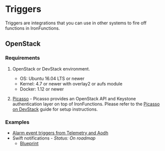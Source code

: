 # Triggers

Triggers are integrations that you can use in other systems to fire off functions in IronFunctions.

## OpenStack

### Requirements

1. OpenStack or DevStack environment.

    * OS: Ubuntu 16.04 LTS or newer
    * Kernel: 4.7 or newer with overlay2 or aufs module
    * Docker: 1.12 or newer

2. [Picasso](https://github.com/openstack/picasso) - Picasso provides an OpenStack API and Keystone authentication layer on top of IronFunctions.
Please refer to the [Picasso on DevStack](https://github.com/openstack/picasso/blob/master/devstack/README.md) guide for setup instructions.

### Examples

* [Alarm event triggers from Telemetry and Aodh](https://github.com/openstack/picasso/blob/master/examples/openstack-alarms/README.md)
* Swift notifications - *Status: On roadmap*
    * [Blueprint](https://blueprints.launchpad.net/picasso/+spec/swift-notifications)
